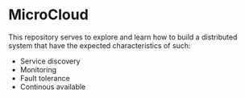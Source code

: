 # MicroCloud
This repository serves to explore and learn how to build a distributed system that have the expected characteristics of such:
* Service discovery
* Monitoring
* Fault tolerance
* Continous available
